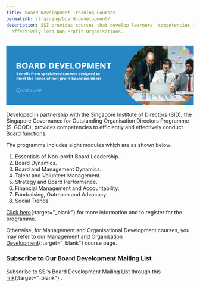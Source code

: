 ```yaml
---
title: Board Development Training Courses
permalink: /training/board-development/
description: SSI provides courses that develop learners' competencies to
  effectively lead Non-Profit Organisations.
---
```

![Social Service Institute (SSI) Singapore - Board Development Courses](/images/board-development-banner.png)

Developed in partnership with the Singapore Institute of Directors (SID), the Singapore Governance for Outstanding Organisation Directors Programme (S-GOOD), provides competencies to efficiently and effectively conduct Board functions.  
  
The programme includes eight modules which are as shown below:

1.  Essentials of Non-profit Board Leadership.
2.  Board Dynamics.
3.  Board and Management Dynamics.
4.  Talent and Volunteer Management.
5.  Strategy and Board Performance.
6.  Financial Management and Accountability.
7.  Fundraising, Outreach and Advocacy.
8.  Social Trends.

[Click here](https://www.sid.org.sg/Web/Professional_Development/Courses/Essentials/NPO/Governance_For_Outstanding_Organisation_Directors_Programme.aspx){:target="_blank"} for more information and to register for the programme.
  
Otherwise, for Management and Organisational Development courses, you may refer to our  [Management and Organisation Development](/training/management-and-organisation-development/){:target="_blank"}    course page.


### **Subscribe to Our Board Development Mailing List**

Subscribe to SSI’s Board Development Mailing List through this [link](https://form.gov.sg/#!/62062a0f8cb95c001235e55d){:target="_blank"}   .